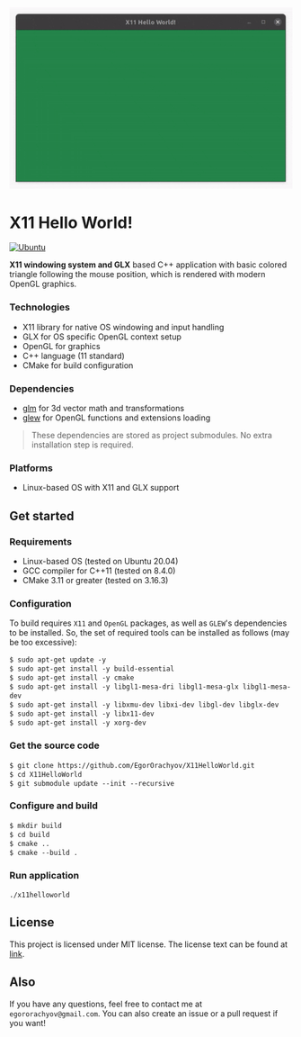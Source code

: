 ![app](https://github.com/EgorOrachyov/X11HelloWorld/blob/main/docs/pictures/application.gif?raw=true)

# X11 Hello World!

[![Ubuntu](https://github.com/EgorOrachyov/X11HelloWorld/actions/workflows/ubuntu.yml/badge.svg)](https://github.com/EgorOrachyov/X11HelloWorld/actions/workflows/ubuntu.yml)

**X11 windowing system and GLX** based C++ application with basic colored
triangle following the mouse position, which is rendered with modern OpenGL graphics.

### Technologies

- X11 library for native OS windowing and input handling
- GLX for OS specific OpenGL context setup
- OpenGL for graphics
- C++ language (11 standard)
- CMake for build configuration

### Dependencies

- [glm](https://github.com/g-truc/glm) for 3d vector math and transformations
- [glew](https://github.com/Perlmint/glew-cmake) for OpenGL functions and extensions loading

> These dependencies are stored as project submodules.
> No extra installation step is required.

### Platforms

- Linux-based OS with X11 and GLX support

## Get started

### Requirements

- Linux-based OS (tested on Ubuntu 20.04)
- GCC compiler for C++11 (tested on 8.4.0)
- CMake 3.11 or greater (tested on 3.16.3)

### Configuration

To build requires `X11` and `OpenGL` packages, as well as `GLEW`'s dependencies to be installed.
So, the set of required tools can be installed as follows (may be too excessive):

```shell script
$ sudo apt-get update -y
$ sudo apt-get install -y build-essential
$ sudo apt-get install -y cmake
$ sudo apt-get install -y libgl1-mesa-dri libgl1-mesa-glx libgl1-mesa-dev
$ sudo apt-get install -y libxmu-dev libxi-dev libgl-dev libglx-dev
$ sudo apt-get install -y libx11-dev
$ sudo apt-get install -y xorg-dev
```

### Get the source code

```shell script
$ git clone https://github.com/EgorOrachyov/X11HelloWorld.git
$ cd X11HelloWorld
$ git submodule update --init --recursive
```

### Configure and build

```shell script
$ mkdir build
$ cd build
$ cmake ..
$ cmake --build .
```

### Run application

```shell script
./x11helloworld
```

## License

This project is licensed under MIT license. The license text can be found at 
[link](https://github.com/EgorOrachyov/X11HelloWorld/blob/main/LICENSE.md).

## Also

If you have any questions, feel free to contact me at `egororachyov@gmail.com`.
You can also create an issue or a pull request if you want!
